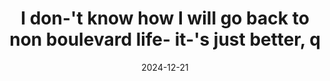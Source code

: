 ---
layout: post
title: "I don-'t know how I will go back to non boulevard life- it-'s just better, q"
date: 2024-12-21
city: "Unknown"
country: "Unknown"
continent: "World"
latitude: 
longitude: 
cafe_name: ""
rating: 
notes: "I don-'t know how I will go back to non boulevard life- it-'s just better, quick lil stop for an americano on my walk today."
image_url: "/media/posts/202412/471466261_18485117554001623_4398007199594558069_n_17878631421210340.jpg"
images:
  - "/media/posts/202412/471466261_18485117554001623_4398007199594558069_n_17878631421210340.jpg"
  - "/media/posts/202412/470918613_18485117563001623_8875269736358466603_n_17934462590844870.jpg"
  - "/media/posts/202412/470918009_18485117542001623_4585325396004175152_n_18046330037146404.jpg"
  - "/media/posts/202412/470932900_18485117533001623_1628378241137465923_n_17994104156740724.jpg"
instagram_url: ""
---
